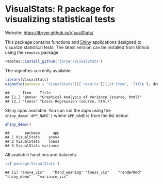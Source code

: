VisualStats: R package for visualizing statistical tests
================

Website: <https://jbryer.github.io/VisualStats/>

This package contains functions and [Shiny](https://shiny.rstudio.com)
applications designed to visualize statistical tests. The latest version
can be installed from Github using the `remotes` package:

``` r
remotes::install_github('jbryer/VisualStats')
```

The vignettes currently available:

``` r
library(VisualStats)
vignette(package = 'VisualStats')[['results']][,c('Item', 'Title'), drop = FALSE]
```

    ##      Item    Title                                          
    ## [1,] "anova" "Graphical Analysis of Variance (source, html)"
    ## [2,] "loess" "Loess Regression (source, html)"

Shiny apps available. You can run the apps using the
`shiny_demo('APP_NAME')` where `APP_NAME` is from the list below.

``` r
shiny_demo()
```

    ##       package      app
    ## 1 VisualStats    anova
    ## 2 VisualStats    loess
    ## 3 VisualStats variance

All available functions and datasets:

``` r
ls('package:VisualStats')
```

    ## [1] "anova_vis"    "hand_washing" "loess_vis"    "renderRmd"    "shiny_demo"   "variance_vis"
